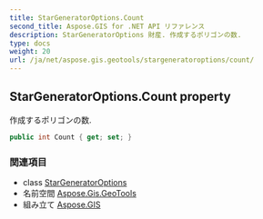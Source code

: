 ```yaml
---
title: StarGeneratorOptions.Count
second_title: Aspose.GIS for .NET API リファレンス
description: StarGeneratorOptions 財産. 作成するポリゴンの数.
type: docs
weight: 20
url: /ja/net/aspose.gis.geotools/stargeneratoroptions/count/
---
```

## StarGeneratorOptions.Count property

作成するポリゴンの数.

```csharp
public int Count { get; set; }
```

### 関連項目

* class [StarGeneratorOptions](../)
* 名前空間 [Aspose.Gis.GeoTools](../../stargeneratoroptions/)
* 組み立て [Aspose.GIS](../../../)


